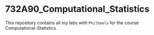 # 732A90_Computational_Statistics

This repository contains all my labs with `Philhoels` for the course Computational-Statistics.
